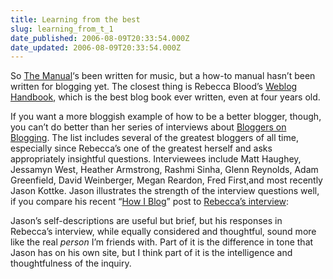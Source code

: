 ```yaml
---
title: Learning from the best
slug: learning_from_t_1
date_published: 2006-08-09T20:33:54.000Z
date_updated: 2006-08-09T20:33:54.000Z
---
```


So [The Manual](/2006/08/08/they_wrote_the_)‘s been written for music, but a how-to manual hasn’t been written for blogging yet. The closest thing is Rebecca Blood’s [Weblog Handbook](http://www.rebeccablood.net/handbook/index.html), which is the best blog book ever written, even at four years old.

If you want a more bloggish example of how to be a better blogger, though, you can’t do better than her series of interviews about [Bloggers on Blogging](http://www.rebeccablood.net/essays/index.html#bloggerson). The list includes several of the greatest bloggers of all time, especially since Rebecca’s one of the greatest herself and asks appropriately insightful questions. Interviewees include Matt Haughey, Jessamyn West, Heather Armstrong, Rashmi Sinha, Glenn Reynolds, Adam Greenfield, David Weinberger, Megan Reardon, Fred First,and most recently Jason Kottke. Jason illustrates the strength of the interview questions well, if you compare his recent “[How I Blog](http://www.kottke.org/06/08/how-i-blog)” post to [Rebecca’s interview](http://www.rebeccablood.net/bloggerson/jasonkottke.html):

Jason’s self-descriptions are useful but brief, but his responses in Rebecca’s interview, while equally considered and thoughtful, sound more like the real *person* I’m friends with. Part of it is the difference in tone that Jason has on his own site, but I think part of it is the intelligence and thoughtfulness of the inquiry.
